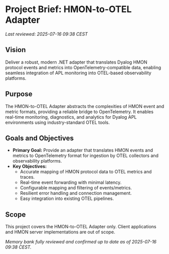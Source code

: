 # Project Brief: HMON-to-OTEL Adapter

_Last reviewed: 2025-07-16 09:38 CEST_

## Vision
Deliver a robust, modern .NET adapter that translates Dyalog HMON protocol events and metrics into OpenTelemetry-compatible data, enabling seamless integration of APL monitoring into OTEL-based observability platforms.

## Purpose
The HMON-to-OTEL Adapter abstracts the complexities of HMON event and metric formats, providing a reliable bridge to OpenTelemetry. It enables real-time monitoring, diagnostics, and analytics for Dyalog APL environments using industry-standard OTEL tools.

## Goals and Objectives

- **Primary Goal:** Provide an adapter that translates HMON events and metrics to OpenTelemetry format for ingestion by OTEL collectors and observability platforms.
- **Key Objectives:**
  - Accurate mapping of HMON protocol data to OTEL metrics and traces.
  - Real-time event forwarding with minimal latency.
  - Configurable mapping and filtering of events/metrics.
  - Resilient error handling and connection management.
  - Easy integration into existing OTEL pipelines.

## Scope
This project covers the HMON-to-OTEL Adapter only. Client applications and HMON server implementations are out of scope.

_Memory bank fully reviewed and confirmed up to date as of 2025-07-16 09:38 CEST._
